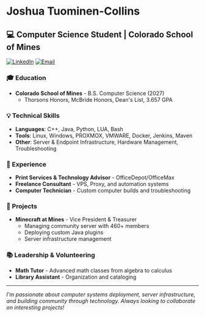 # Joshua Tuominen-Collins

## 💻 Computer Science Student | Colorado School of Mines

[![LinkedIn](https://img.shields.io/badge/LinkedIn-Connect-blue)](https://linkedin.com/in/joshua-tuominen-collins)
[![Email](https://img.shields.io/badge/Email-Contact-red)](mailto:Joshua.T-C@outlook.com)

### 🎓 Education
- **Colorado School of Mines** - B.S. Computer Science (2027)
  - Thorsons Honors, McBride Honors, Dean's List, 3.657 GPA

### 💡 Technical Skills
- **Languages**: C++, Java, Python, LUA, Bash
- **Tools**: Linux, Windows, PROXMOX, VMWARE, Docker, Jenkins, Maven
- **Other**: Server & Endpoint Infrastructure, Hardware Management, Troubleshooting

### 🔧 Experience
- **Print Services & Technology Advisor** - OfficeDepot/OfficeMax
- **Freelance Consultant** - VPS, Proxy, and automation systems
- **Computer Technician** - Custom computer builds and troubleshooting

### 🚀 Projects
- **Minecraft at Mines** - Vice President & Treasurer
  - Managing community server with 460+ members
  - Deploying custom Java plugins
  - Server infrastructure management

### 📚 Leadership & Volunteering
- **Math Tutor** - Advanced math classes from algebra to calculus
- **Library Assistant** - Organization and cataloging

---

*I'm passionate about computer systems deployment, server infrastructure, and building community through technology. Always looking to collaborate on interesting projects!*

